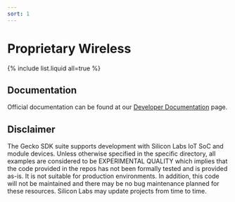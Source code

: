 ```yaml
---
sort: 1
---
```


# Proprietary Wireless

{% include list.liquid all=true %}

## Documentation ##

Official documentation can be found at our [Developer Documentation](https://docs.silabs.com/rail/latest/) page.

## Disclaimer ##

The Gecko SDK suite supports development with Silicon Labs IoT SoC and module devices. Unless otherwise specified in the specific directory, all examples are considered to be EXPERIMENTAL QUALITY which implies that the code provided in the repos has not been formally tested and is provided as-is. It is not suitable for production environments. In addition, this code will not be maintained and there may be no bug maintenance planned for these resources. Silicon Labs may update projects from time to time.
